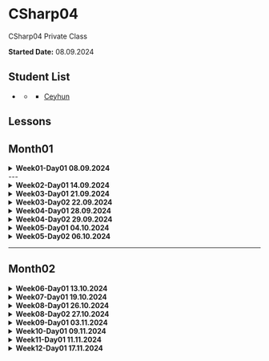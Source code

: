 # CSharp04
CSharp04 Private Class


**Started Date:** 08.09.2024

## Student List
- * - [Ceyhun](https://github.com/Ceyhun555)

## Lessons

## Month01

<details>
<summary><strong>Week01-Day01 08.09.2024</strong></summary>

### Topics
- Computer Networking Basics: Understanding Network Components
- Frontend vs Backend

### Resources

1. [Computer Networking Basics](https://www.geeksforgeeks.org/basics-computer-networking)
2. [frontend-vs-backend](https://www.computerscience.org/bootcamps/resources/frontend-vs-backend/)
</details>
---

<details>
<summary><strong>Week02-Day01 14.09.2024</strong></summary>

## Week02-Day01 14.09.2024

### Topics
1. Computer Networking Basics: Understanding Network Components
2. Understanding Data Flow: Simplex, Half Duplex, and Full Duplex Communication
3. Peer-to-Peer Network
4. Client-Server Network
5. Types of Networks
    - LAN (Local Area Network)
    - MAN (Metropolitan Area Network)
    - WAN (Wide Area Network)
6. Network Topologies:
    - Bus Topology
    - Star Topology
    - Ring Topology
    - Mesh Topology
7. Networking Protocols:
    - TCP/IP
    - HTTP
    - FTP
    - SMTP
8. IP Addresses:
    - IPv4
    - IPv6
9. Network Services:
    - DNS (Domain Name System)
    - DHCP (Dynamic Host Configuration Protocol)
10. Difference Between Hardware and Software
11. What is an Operating System (OS)?

### Resources

1. [How Does the Internet Work?](https://cs.fyi/guide/how-does-internet-work)
2. [The Internet: A Technical Overview](https://www.vox.com/2014/6/16/18076282/the-internet)
3. [What is the Internet?](https://roadmap.sh/guides/what-is-internet)
4. [Introduction to Programming Languages](https://www.geeksforgeeks.org/introduction-to-programming-languages/)
5. [Client-Side vs Server-Side: What's the Difference?](https://medium.com/@donotapply/client-side-vs-server-side-whats-the-difference-a933341cd60e)
6. [Video: Computer Networking Basics](https://www.youtube.com/watch?v=DrI2lUXL1no)
7. [Analyze HTTP Requests and Responses with Chrome DevTools](https://egghead.io/lessons/chrome-devtools-analyze-http-requests-and-responses-with-chrome-devtools)
8. [How to Inspect HTTP Requests and Responses](https://dev.to/annoh_karlgusta/how-to-inspect-http-requests-and-responses-3nea)
9.  [Difference Between Hardware and Software](https://www.simplilearn.com/difference-between-hardware-software-article) - This article on Simplilearn discusses the fundamental distinctions between hardware and software in computing.
10. [What is an Operating System (OS)?](https://www.techtarget.com/whatis/definition/operating-system-OS) - TechTarget provides a comprehensive definition and explanation of operating systems, a crucial component of computing environments.
11. [SSD vs HDD: Which is Right for You?](https://www.crucial.com/articles/about-ssd/ssd-vs-hdd) - Crucial's article compares Solid State Drives (SSD) and Hard Disk Drives (HDD), highlighting their differences, advantages, and use cases.
</details>



<details>
<summary><strong>Week03-Day01 21.09.2024</strong></summary>

---
## Week03-Day01 21.09.2024

### Topics
1. Introduction to Programming Languages
2. A History of Programming Languages
3. Why Study Programming Languages?
4. Classifications of Programming Languages
5. Compilation vs. Interpretation
6. Implementation Strategies
7. Programming Environment Tools
8. An Overview of Compilation

### Resources

1. [Introduction to Programming Languages - GeeksforGeeks](https://www.geeksforgeeks.org/introduction-to-programming-languages/)
2. [Introduction to Programming Languages (PDF) - Stony Brook University](https://www3.cs.stonybrook.edu/~pfodor/courses/CSE260/_L01_Introduction_Programming_Languages.pdf)
3. [Introduction to Computer Programming Languages - LinkedIn Article](https://www.linkedin.com/pulse/introduction-computer-programming-languages-chukwuebuka-ejie-vi6mf/)
4. [Programming Language Overview - JavaTpoint](https://www.javatpoint.com/programming-language)

</details>


<details>
<summary><strong>Week03-Day02 22.09.2024</strong></summary>

## Week03-Day01 22.09.2024

### Topics
1. Introducing C# and .NET
2. What is Visual Studio?

### Resources
1. [C# Get Started](https://www.w3schools.com/cs/cs_getstarted.php)
2. [GeeksforGeeks - C# Programming Language](https://www.geeksforgeeks.org/csharp-programming-language/?ref=lbp)
3. [Dot Net Tutorials - Introduction to C# Language](https://dotnettutorials.net/lesson/introduction-to-csharp-language/)
4. [Medium - What is C# and .NET](https://medium.com/@codebob75/what-is-c-and-net-41addd28b173)
5. [Medium - What is .NET](https://medium.com/@benkaddourmed54/what-is-net-202790532234)
6. [Introduction-to-visual-studio](https://www.geeksforgeeks.org/introduction-to-visual-studio/)
7. [What is Visual Studio?](https://learn.microsoft.com/en-us/visualstudio/get-started/visual-studio-ide?view=vs-2022)
8. [Introduction to Microsoft Visual Studio - tutorial](https://www.functionx.com/csharp10/Lesson01.htm)

</details>

<details>
<summary><strong>Week04-Day01 28.09.2024</strong></summary>

---    
## Week04-Day01 28.09.2024

### Topics
1. What is the difference between C# and .Net ?
2. C# Programming Language

### Resources
1. [What is the difference between C# and .Net ?](https://medium.com/@codebob75/what-is-c-and-net-41addd28b173)
2. [GeeksforGeeks - C# Programming Language](https://www.geeksforgeeks.org/csharp-programming-language/?ref=lbp)
3. [Dot Net Tutorials - Introduction to C# Language](https://dotnettutorials.net/lesson/introduction-to-csharp-language/)
4. [Medium - What is C# and .NET](https://medium.com/@codebob75/what-is-c-and-net-41addd28b173)
5. [Medium - What is .NET](https://medium.com/@benkaddourmed54/what-is-net-202790532234)
</details>

<details>
<summary><strong>Week04-Day02 29.09.2024</strong></summary>

## Week04-Day02 29.09.2024

### Topics
1. Common Language Runtime(CLR)
2. .NET Common Language Runtime (CLR)
3. Value Types and Reference Types
4. C# - Data Types
5. Numbers in C#

### Resources
1. [Common Language Runtime(CLR)](https://ismailkasan.medium.com/common-language-runtime-clr-14583bebbcf5)
2. [.NET Common Language Runtime (CLR)](https://www.javatpoint.com/net-common-language-runtime)
3. [Value Type and Reference Type](https://www.tutorialsteacher.com/csharp/csharp-value-type-and-reference-type)
4. [C#’ta Value Type ve Reference Type](https://handeebrar.medium.com/c-ta-value-type-ve-reference-type-178d3a5823ac))
5. [C# - Data Types](https://www.tutorialsteacher.com/csharp/csharp-data-types)
6. [Numbers in C#](https://www.tutorialsteacher.com/csharp/numbers)
7. [Drawing](https://excalidraw.com/#json=B3eaRkAjEB8MqM8hca-rV,-c8aVtlmegDwxfhXn2F5mw)
</details>


<details>
<summary><strong>Week05-Day01 04.10.2024</strong></summary>

---
## Week05-Day01 04.10.2024

### Topics
1. C# Stack vs Heap Memory

![C# Stack vs Heap Memory](https://github.com/parvizrovshanaliyev/CSharp04/blob/main/images/stack%20vs%20heap.png)

### Resources
1. [C# Stack vs Heap Memory](https://medium.com/@CodeWithHonor/c-stack-vs-heap-memory-f8a737af9919)
2. [Mülakat #2 - Heap ve Stack](https://medium.com/software-development-turkey/mülakat-2-heap-ve-stack-e37f82b4c49b)
</details>

<details>
<summary><strong>Week05-Day02 06.10.2024</strong></summary>

## Week05-Day02 06.10.2024

### Topics
1. C# Output
2. C# Comments
3. C# Variables - Value Types


![C# Data types -Value Types](https://github.com/parvizrovshanaliyev/CSharp04/blob/main/images/csharp-dataTypes-valueTypes.png)
[link](https://excalidraw.com/#json=OJQuwooUgMqH7RR2JcgcC,d0K9WjpdmkvxVlCbgR-yNA)

### Resources
1. [C# Output](https://www.w3schools.com/cs/cs_output.php)
2. [C# Comments](https://www.w3schools.com/cs/cs_comments.php)
3. [C# Variables](https://www.w3schools.com/cs/cs_variables.php)
4. [C# Variables](https://www.tutorialsteacher.com/csharp/csharp-variable)

### Homework

1. **Task 1**: Write a C# program that prints the following output:  
   `Hello, World!`
   - **Hint**: Use the `Console.WriteLine` method to display text in the console.
   - **Example**:
     ```csharp
     Console.WriteLine("Hello, World!");
     ```

2. **Task 2**: Write a C# program that uses both single-line and multi-line comments.
   - **Instructions**:
      - Write a program that prints any text.
      - Add a single-line comment above the `Console.WriteLine` statement.
      - Add a multi-line comment explaining what the program does.
   - **Example**:
     ```csharp
     // This is a single-line comment
     
     /*
     This program prints a greeting message
     to the console.
     */
     Console.WriteLine("Welcome to C# Programming!");
     ```

3. **Task 3**: Declare variables for the following value types and print their values:
   - `int` (integer)
   - `double` (decimal number)
   - `char` (character)
   - `bool` (true/false)
   - **Instructions**:
      - Declare each variable with an appropriate value.
      - Use `Console.WriteLine` to print the value of each variable.
   - **Example**:
     ```csharp
     int myInt = 25;
     double myDouble = 4.99;
     char myChar = 'A';
     bool myBool = true;

     Console.WriteLine("Integer: " + myInt);
     Console.WriteLine("Double: " + myDouble);
     Console.WriteLine("Character: " + myChar);
     Console.WriteLine("Boolean: " + myBool);
     ```

4. **Task 4**: Write a C# program that adds two numbers and prints the result.
   - **Instructions**:
      - Declare two integer variables, assign values to them.
      - Calculate their sum and store it in another variable.
      - Print the sum.
   - **Example**:
     ```csharp
     int num1 = 10;
     int num2 = 20;
     int sum = num1 + num2;

     Console.WriteLine("The sum is: " + sum);
     ```

5. **Task 5**: Write a C# program that explains the difference between an integer (`int`) and a floating-point number (`double`).
   - **Instructions**:
      - Declare one variable of type `int` and another of type `double`.
      - Assign appropriate values (e.g., `int myInt = 5; double myDouble = 5.99;`).
      - Print their values and explain their difference in a comment.
   - **Example**:
     ```csharp
     int myInt = 5;
     double myDouble = 5.99;

     // Integers store whole numbers, while doubles store decimal numbers
     Console.WriteLine("Integer: " + myInt);
     Console.WriteLine("Double: " + myDouble);
     ```

6. **Task 6**: Experiment with modifying variables.
   - **Instructions**:
      - Declare a variable and assign it a value.
      - Change the value of the variable later in the code.
      - Print the variable's value before and after the change.
   - **Example**:
     ```csharp
     int myNumber = 10;
     Console.WriteLine("Original value: " + myNumber);

     myNumber = 20;
     Console.WriteLine("Modified value: " + myNumber);
     ```

7. **Task 7**: Create a program that calculates the area of a rectangle.
   - **Instructions**:
      - Declare two variables for `length` and `width` of the rectangle.
      - Calculate the area (`length * width`).
      - Print the area to the console.
   - **Example**:
     ```csharp
     int length = 5;
     int width = 10;
     int area = length * width;

     Console.WriteLine("The area of the rectangle is: " + area);
     ```

8. **Task 8**: Write a C# program that swaps the values of two variables.
   - **Instructions**:
      - Declare two integer variables and assign them values.
      - Swap their values without using a third variable.
      - Print the values before and after swapping.
   - **Hint**: Use arithmetic operations (addition and subtraction).
   - **Example**:
     ```csharp
     int a = 10;
     int b = 20;

     Console.WriteLine("Before swap: a = " + a + ", b = " + b);

     a = a + b;  // Now a is 30
     b = a - b;  // Now b is 10 (original a)
     a = a - b;  // Now a is 20 (original b)

     Console.WriteLine("After swap: a = " + a + ", b = " + b);
     ```

9. **Task 9**: Create a C# program that concatenates two strings.
   - **Instructions**:
      - Declare two string variables and assign values to them.
      - Concatenate the strings using the `+` operator.
      - Print the result.
   - **Example**:
     ```csharp
     string firstName = "John";
     string lastName = "Doe";
     string fullName = firstName + " " + lastName;

     Console.WriteLine("Full Name: " + fullName);
     ```    
     
     
### Questions

1. Explain difference between .NET and C#?
2. What is IL (Intermediate Language) Code?
3. What is CLR (Common Language Runtime)?
4. What is JIT?

</details>

---

## Month02
  
<details>
<summary><strong>Week06-Day01 13.10.2024</strong></summary>

## Week06-Day01 13.10.2024

### Topics
1. Type Casting in C#
2. User Input in C#

### Resources
1. [Type Casting in C#](https://www.w3schools.com/cs/cs_type_casting.php)
2. [Type Casting in C#](https://www.geeksforgeeks.org/c-sharp-type-casting/)
3. [User Input in C#](https://www.w3schools.com/cs/cs_user_input.php)



### **Homework Assignment**

[Week06 Tasks](https://github.com/parvizrovshanaliyev/CSharp04/blob/main/ConsoleApps/Week06/UserInput/Tasks.md)

### Questions for Type Casting

1. What is type casting in C#?
2. Explain the difference between implicit and explicit type casting.
3. What are the potential risks of explicit type casting?
4. Provide an example of implicit type casting.
5. Provide an example of explicit type casting.
6. What is the `Convert` class used for in C#?
</details>



<details>
<summary><strong>Week07-Day01 19.10.2024</strong></summary>

## Week07-Day01 19.10.2024


### Topics
1. Demystifying Type Conversion in C#: A Comprehensive Guide
2. C# Operators
3. C# Math


### Resources
1. [Demystifying Type Conversion in C#: A Comprehensive Guide](https://medium.com/@praveen.rao.g.1990/demystifying-type-conversion-in-c-a-comprehensive-guide-0cd1c2e3c1db)
2. [C# Operators](https://www.w3schools.com/cs/cs_operators.php)
3. [C# Math](https://www.w3schools.com/cs/cs_math.php)


### **Homework Assignment**
[Week07 Tasks](https://github.com/parvizrovshanaliyev/CSharp04/blob/main/ConsoleApps/Week07/Practice/Tasks.md)

</details>


<details>
<summary><strong>Week08-Day01 26.10.2024</strong></summary>

## Week08-Day01 26.10.2024


### Topics
1. C# Strings

### Resources
1. [1 C# Strings](https://www.w3schools.com/cs/cs_strings.php)
2. [2 C# Strings](https://www.programiz.com/csharp-programming/string)
3. [3 Working with Strings in C#: A Comprehensive Guide](https://medium.com/@praveen.rao.g.1990/working-with-strings-in-c-a-comprehensive-guide-242ca55934b0)
</details>


<details>
<summary><strong>Week08-Day02 27.10.2024</strong></summary>

## Week08-Day02 27.10.2024


### Topics
1. Difference between String and StringBuilder in C#
2. C# If ... Else
3. C# Switch


### Resources
1. [Difference between String and StringBuilder in C#](https://petercodes.hashnode.dev/difference-between-string-and-stringbuilder-in-c)
2. [String vs StringBuilder in C#: Choosing the Right Tool for Efficient String Manipulation](https://medium.com/@chandrashekharsingh25/string-vs-stringbuilder-in-c-choosing-the-right-tool-for-efficient-string-manipulation-6beca8ca6450)
3. [1 C# If ... Else](https://www.w3schools.com/cs/cs_conditions.php)
4. [2 C# - if, else if, else Statements](https://www.tutorialsteacher.com/csharp/csharp-if-else)
5. [1 C# Switch](https://www.w3schools.com/cs/cs_switch.php)
6. [2 Better C# Switch Statements for a Range of Values](https://hackajob.com/talent/blog/better-c-switch-statements-for-a-range-of-values)
6. [3 C# switch Statement](https://www.programiz.com/csharp-programming/switch-statement)


### **Homework Assignment**

[Week08 Tasks - Strings](https://github.com/parvizrovshanaliyev/CSharp04/blob/main/ConsoleApps/Week08/Strings/Tasks.md)
---
[Week08 Tasks - C# If ... Else](https://github.com/parvizrovshanaliyev/CSharp04/blob/main/ConsoleApps/Week08/Condition.IfStatement/Tasks.md)
---
[Week08 Tasks - C# Switch](https://github.com/parvizrovshanaliyev/CSharp04/blob/main/ConsoleApps/Week08/Condition.SwitchCaseStatement/Tasks.md)



</details>


<details>
<summary><strong>Week09-Day01 03.11.2024</strong></summary>

## Week09-Day01 03.11.2024

### code practice

### Resources
1. [String methods in C#](https://www.programiz.com/csharp-programming/library/string/compare)
2. [String methods in C#](https://www.youtube.com/watch?v=Kk9YoxY_kO0&pp=ygUUZ2VuY2F5IHlpbGRpeiBzdHJpbmc%3D)
3. [String in C#](https://www.youtube.com/watch?v=d7oYjvXJ7po&pp=ygUUZ2VuY2F5IHlpbGRpeiBzdHJpbmc%3D)
</details>

<details>
<summary><strong>Week10-Day01 09.11.2024</strong></summary>

## Week10-Day01 09.11.2024

### Topics
1. C# While Loop
2. C# The Do/While Loop
3. C# For Loop
4. C# Break and Continue

### Resources
1. [C# While Loop & C# The Do/While Loop](https://www.w3schools.com/cs/cs_while_loop.php)
2. [C# For Loop](https://www.w3schools.com/cs/cs_for_loop.php)
3. [C# Break and Continue](https://www.w3schools.com/cs/cs_break.php)

### **Homework Assignment**

[Week10 Tasks - Loops](https://github.com/parvizrovshanaliyev/CSharp04/blob/main/ConsoleApps/Week10/Practice/Tasks.md)
</details>

<details>
<summary><strong>Week11-Day01 11.11.2024</strong></summary>

## Week11-Day01 11.11.2024

### Topics
1. Practice
2. ATM program

### **Homework Assignment**

[QUIZ GAME](https://github.com/parvizrovshanaliyev/CSharp04/blob/main/ConsoleApps/Week11/QuizGame/Readme.md)
</details>

<details>
<summary><strong>Week12-Day01 17.11.2024</strong></summary>

## Week12-Day01 17.11.2024

### Topics
1. C# Arrays
2. C# Methods
3. GIT

### Resources
1. [1. C# Arrays](https://www.w3schools.com/cs/cs_arrays.php)
2. [2. C# Arrays](https://www.programiz.com/csharp-programming/arrays)
3. [C# Methods](https://www.w3schools.com/cs/cs_methods.php)
4. [Git](https://medium.com/@parvizrovshanaliyev/git-n%C9%99dir-38604f516522)

### **Homework Assignment**

[Week12 Tasks - C# Arrays](https://github.com/parvizrovshanaliyev/CSharp04/blob/main/ConsoleApps/Week12/Practice/Tasks.Array.md)
[Week12 Tasks - C# Methods](https://github.com/parvizrovshanaliyev/CSharp04/blob/main/ConsoleApps/Week12/Practice/Tasks.Method.md)
</details>



